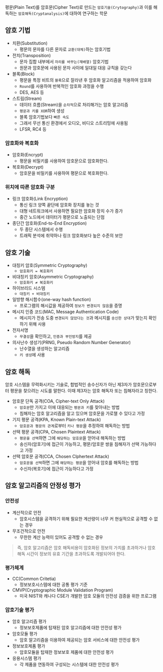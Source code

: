 평문(Plain Text)를 암호문(Cipher Text)로 만드는 `암호기술(Crytography)`과 이를 해독하는 `암호해독(Cryptanalysis)`에 대하여 연구하는 학문

암호 기법
---

- 치환(Substitution)
  - 평문의 문자를 다른 문자로 `교환(대체)`하는 암호기법
- 전치(Transposition)
  - 문자 집합 내부에서 `자리를 바꾸는(재배열)` 암호기법
  - 원문과 암호문에 사용된 문자 사이에 일대일 대응 규칙을 갖는다
- 블록(Block)
  - 평문을 특정 비트의 `블록`으로 잘라낸 후 암호화 알고리즘을 적용하여 암호화
  - `Round`를 사용하여 반복적인 암호화 과정을 수행
  - DES, AES 등
- 스트림(Stream)
  - 데이터 흐름(Stream)을 `순차적`으로 처리해가는 암호 알고리즘
  - `평문과 키를 XOR`하여 생성
  - 블록 암호기법보다 `빠른 속도`
  - 그래서 무선 통신 환경에서 오디오, 비디오 스트리밍에 사용됨
  - LFSR, RC4 등

### 암호화와 복호화

- 암호화(Encrypt)
  - 평문을 비밀키를 사용하여 암호문으로 암호화한다.
- 복호화(Decrypt)
  - 암호문을 비밀키를 사용하여 평문으로 복호화한다.

### 위치에 따른 암호화 구분

- 링크 암호화(Link Encryption)
  - 통신 링크 양쪽 끝단에 암호화 장치를 놓는 것
  - 대형 네트워크에서 사용하면 필요한 암호화 장치 수가 증가
  - 중간 노드에서 데이터가 평문으로 노출되는 단점
- 종단간 암호화(End-to-End Encryption)
  - 두 종단 시스템에서 수행
  - 트래픽 분석에 취약하나 링크 암호화보다 높은 수준의 보안

암호 기술
---

- 대칭키 암호(Symmetric Cryptography)
  - `암호화키 = 복호화키`
- 비대칭키 암호(Asymmetric Cryptography)
  - `암호화키 ≠ 복호화키`
- 하이브리드 시스템
  - `대칭키 + 비대칭키`
- 일방향 해시함수(one-way hash function)
  - 프로그램의 해시값을 제공하여 `정보가 변경되지 않음`을 증명
- 메시지 인증 코드(MAC, Message Authentication Code)
  - 메시지가 전송 도중 `변경되지 않았다는 것`과 메시지를 `송신한 상대`가 맞는지 확인하기 위해 사용
- 전자서명
  - `무결성`을 확인하고, `인증과 부인방지`를 제공
- 의사난수 생성기(PRNG, Pseudo Random Number Generator)
  - 난수열을 생성하는 알고리즘
  - `키 생성`에 사용

암호 해독
---

암호 시스템을 무력화시키는 기술로, 합법적인 송수신자가 아닌 제3자가 암호문으로부터 평문을 찾으려는 시도를 말한다. 이때 제3자는 암호 해독자 또는 침해자라고 칭한다.

- 암호문 단독 공격(COA, Cipher-text Only Attack)
  - `암호문`만 가지고 이에 대응되는 `평문과 키`를 찾아내는 방법
  - 침해자는 암호 알고리즘을 알고 있으며 암호문을 가로챌 수 있다고 가정
- 기지 평문 공격(KPA, Known Plain-text Attack)
  - `암호문과 평문의 관계`로부터 `키나 평문`을 추정하여 해독하는 방법
- 선택 평문 공격(CPA, Chosen Plaintext Attack)
  - `평문을 선택`하면 그에 `해당하는 암호문`을 얻어내 해독하는 방법
  - 송신자(암호기)에 접근이 가능하고, 평문/암호문 쌍을 침해자가 선택 가능하다고 가정
- 선택 암호문 공격(CCA, Chosen CIphertext Attack)
  - `암호문을 선택`하면 그에 `해당하는 평문`을 얻어내 암호를 해독하는 방법
  - 수신자(복호기)에 접근이 가능하다고 가정

암호 알고리즘의 안정성 평가
---

### 안전성

- 계산적으로 안전
  - 암호시스템을 공격하기 위해 필요한 계산량이 너무 커 현실적으로 공격할 수 없는 경우
- 무조건적으로 안전
  - 무한한 계산 능력이 있어도 공격할 수 없는 경우

> 즉, 암호 알고리즘은 암호 해독비용이 암호화된 정보의 가치를 초과하거나 암호 해독 시간이 정보의 유효 기간을 초과하도록 개발되어야 한다.

### 평가체계

- CC(Common Critetia)
  - 정보보호시스템에 대한 공통 평가 기준
- CMVP(Cryptographic Module Validation Program)
  - 미국 NIST와 캐나다 CSE가 개발한 암호 모듈의 안전성 검증을 위한 프로그램

### 암호기술 평가

- 암호 알고리즘 평가
  - 정보보호제품에 탑재된 암호 알고리즘에 대한 안전성 평가
- 암호모듈 평가
  - 암호 알고리즘을 이용하여 제공되는 암호 서비스에 대한 안전성 평가
- 정보보호제품 평가
  - 암호모듈을 탑재한 정보보호 제품에 대한 안전성 평가
- 응용시스템 평가
  - 각 제품을 연동하여 구성되는 시스템에 대한 안전성 평가
